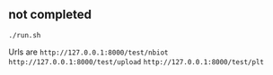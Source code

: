 
## not completed

```
./run.sh
```

Urls are `http://127.0.0.1:8000/test/nbiot` `http://127.0.0.1:8000/test/upload` `http://127.0.0.1:8000/test/plt`
